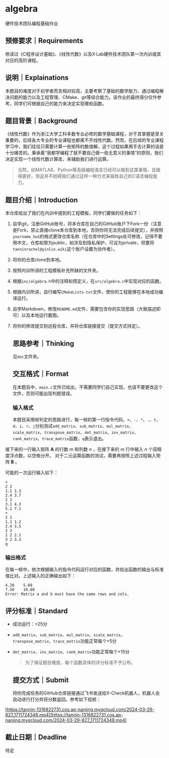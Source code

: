 # algebra

硬件技术团队编程基础作业

## 预修要求｜Requirements

修读过《C程序设计基础》、《线性代数》以及X·Lab硬件技术团队第一次内训或其对应的高阶课程。

## 说明｜Explainations

本题目的难度对于初学者而言相对较高，主要考察了基础的数学能力、通过编程解决问题的能力以及工程管理、CMake、git等综合能力。该作业的最终得分仅作参考，同学们可根据自己的能力来决定实现哪些函数。

## 题目背景｜Background

《线性代数》作为浙江大学工科多数专业必修的数学基础课程，对于其掌握是至关重要的，后续各大专业的专业课程也都离不开线性代数。然而，在后续的专业课程学习中，我们往往只需要计算一些矩阵的数值解，这个过程如果用手去计算的话是十分痛苦的。秉承着“我都学编程了就不要自己做一些无意义的事情”的原则，我们决定实现一个线性代数计算库，来辅助我们进行运算。

> 当然，如MATLAB、Python等高级编程语言已经可以做到这类事情，且做得更好，但这并不妨碍我们通过这样一种方式来锻炼自己的C语言编程能力。

## 题目介绍｜Introduction

本仓库给出了我们在内训中提到的工程模板，同学们要做的任务如下：

1. 自学git，注册GitHub账号，将本仓库在自己的GitHub账户下Fork一份（注意是Fork，禁止直接clone本仓库到本地，否则你将无法完成后续提交），并按照`yourname_hw1`的格式更改仓库名称（在仓库中的Settings处可修改，记得不要用中文，仓库权限为public，如涉及到隐私保护，可设为private，但要将`tanninrachel@yinlin.wiki`这个账户设置为协作者）。

2. 将你的仓库clone到本地。

3. 按照内训所讲的工程模板补充所缺的文件夹。

4. 根据`inc/algebra.h`中的注释和预定义，在`src/algebra.c`中实现对应的函数。

5. 根据内训所讲，自行编写`CMakeLists.txt`文件，使你的工程能够在本地成功编译运行。

6. 自学Markdown，修改`README.md`文件，需要包含你的实现思路（大致描述即可）以及本地运行截图。

7. 将你的修改提交到远程仓库，并将仓库链接提交（提交方式待定）。
   
   ## 思路参考｜Thinking
   
   见`doc`文件夹。
   
   ## 交互格式｜Format
   
   在本题目中，`main.c`文件已给出，不需要同学们自己实现，也请不要更改这个文件，否则可能出现判题错误。
   
   ### 输入格式
   
   本题目采用帧判定的思路进行，每一帧的第一行指令代码，`+`、`-`、`*`、`.`、`t`、`d`、`i`、`r`、`j`分别测试`add_matrix`、`sub_matrix`、`mul_matrix`、`scale_matrix`、`transpose_matrix`、`det_matrix`、`inv_matrix`、`rank_matrix`、`trace_matrix`函数，`q`表示退出。

接下来的一行输入矩阵 $\mathbf{A}$ 的行数 $m$ 和列数 $n$ ，在接下来的 $m$ 行中输入 $n$ 个双精度浮点数，以空格分开。
对于二元运算函数的测试，需要再按照上述过程输入矩阵 $\textbf{B}$ 。

可能的一次运行输入如下：

```
+
2 2
1.1 1.3
2.4 3.7
2 2
3.1 4.3
5.1 7.1
+
2 2
1.1 1.2
2.4 3.5
2 3
1 2 2.1
3 2 3.3
q
```

### 输出格式

在每一帧中，依次根据输入的指令代码运行对应的函数，并给出函数的输出与标准值比对。上述输入的正确输出如下：

```
4.20    5.60    
7.50    10.80
Error: Matrix a and b must have the same rows and cols.
```

## 评分标准｜Standard

* 成功运行：+25分

* `add_matrix`、`sub_matrix`、`mul_matrix`、`scale_matrix`、`transpose_matrix`、`trace_matrix`功能正常每个+5分

* `det_matrix`、`inv_matrix`、`rank_matrix`功能正常每个+15分
  
  > 为了保证题目难度，每个函数具体的评分标准不予公布。
  
  ## 提交方式｜Submit
  
  将你完成任务的GitHub仓库链接通过飞书发送给X-Check机器人，机器人会自动进行打分并将分数返回。参考如下视频：

[https://tannin-1316822731.cos.ap-nanjing.myqcloud.com/2024-03-29-827_1711724348.mp4](https://tannin-1316822731.cos.ap-nanjing.myqcloud.com/2024-03-29-827_1711724348.mp4)

## 截止日期｜Deadline

待定
